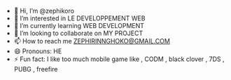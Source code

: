 - 👋 Hi, I’m @zephikoro
- 👀 I’m interested in LE DEVELOPPEMENT WEB 
- 🌱 I’m currently learning WEB DEVELOPMENT
- 💞️ I’m looking to collaborate on MY PROJECT 
- 📫 How to reach me ZEPHIRINNGHOKO@GMAIL.COM
- 😄 Pronouns: HE 
- ⚡ Fun fact: I like too much mobile game like , CODM , black clover , 7DS , PUBG , freefire
  
<!---
zephikoro/zephikoro is a ✨ special ✨ repository because its `README.md` (this file) appears on your GitHub profile.
You can click the Preview link to take a look at your changes.
--->
